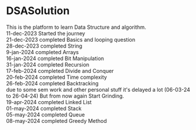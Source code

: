 # DSASolution
This is the platform to learn Data Structure and algorithm.
<br>
11-dec-2023 Started the journey
<br>
21-dec-2023 completed Basics and looping question
<br>
28-dec-2023 completed String
<br>
9-jan-2024 completed Arrays
<br>
16-jan-2024 completed Bit Manipulation
<br>
31-jan-2024 completed Recursion
<br>
17-feb-2024 completed Divide and Conquer
<br>
20-feb-2024 completed Time complexity
<br>
26-feb-2024 completed Backtracking
<br>
due to some sem work and other personal stuff it's delayed a lot (06-03-24 to 26-04-24) But from now again Start Grinding.
<br>
19-apr-2024 completed Linked List
<br>
01-may-2024 completed Stack
<br>
05-may-2024 completed Queue
<br>
08-may-2024 completed Greedy Method


